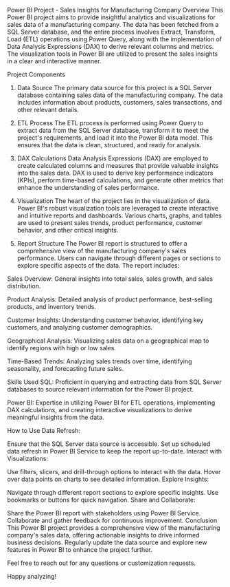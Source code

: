Power BI Project - Sales Insights for Manufacturing Company
Overview
This Power BI project aims to provide insightful analytics and visualizations for sales data of a manufacturing company. The data has been fetched from a SQL Server database, and the entire process involves Extract, Transform, Load (ETL) operations using Power Query, along with the implementation of Data Analysis Expressions (DAX) to derive relevant columns and metrics. The visualization tools in Power BI are utilized to present the sales insights in a clear and interactive manner.

Project Components
1. Data Source
The primary data source for this project is a SQL Server database containing sales data of the manufacturing company. The data includes information about products, customers, sales transactions, and other relevant details.

2. ETL Process
The ETL process is performed using Power Query to extract data from the SQL Server database, transform it to meet the project's requirements, and load it into the Power BI data model. This ensures that the data is clean, structured, and ready for analysis.

3. DAX Calculations
Data Analysis Expressions (DAX) are employed to create calculated columns and measures that provide valuable insights into the sales data. DAX is used to derive key performance indicators (KPIs), perform time-based calculations, and generate other metrics that enhance the understanding of sales performance.

4. Visualization
The heart of the project lies in the visualization of data. Power BI's robust visualization tools are leveraged to create interactive and intuitive reports and dashboards. Various charts, graphs, and tables are used to present sales trends, product performance, customer behavior, and other critical insights.

5. Report Structure
The Power BI report is structured to offer a comprehensive view of the manufacturing company's sales performance. Users can navigate through different pages or sections to explore specific aspects of the data. The report includes:

Sales Overview: General insights into total sales, sales growth, and sales distribution.

Product Analysis: Detailed analysis of product performance, best-selling products, and inventory trends.

Customer Insights: Understanding customer behavior, identifying key customers, and analyzing customer demographics.

Geographical Analysis: Visualizing sales data on a geographical map to identify regions with high or low sales.

Time-Based Trends: Analyzing sales trends over time, identifying seasonality, and forecasting future sales.

Skills Used
SQL: Proficient in querying and extracting data from SQL Server databases to source relevant information for the Power BI project.

Power BI: Expertise in utilizing Power BI for ETL operations, implementing DAX calculations, and creating interactive visualizations to derive meaningful insights from the data.

How to Use
Data Refresh:

Ensure that the SQL Server data source is accessible.
Set up scheduled data refresh in Power BI Service to keep the report up-to-date.
Interact with Visualizations:

Use filters, slicers, and drill-through options to interact with the data.
Hover over data points on charts to see detailed information.
Explore Insights:

Navigate through different report sections to explore specific insights.
Use bookmarks or buttons for quick navigation.
Share and Collaborate:

Share the Power BI report with stakeholders using Power BI Service.
Collaborate and gather feedback for continuous improvement.
Conclusion
This Power BI project provides a comprehensive view of the manufacturing company's sales data, offering actionable insights to drive informed business decisions. Regularly update the data source and explore new features in Power BI to enhance the project further.

Feel free to reach out for any questions or customization requests.

Happy analyzing!
